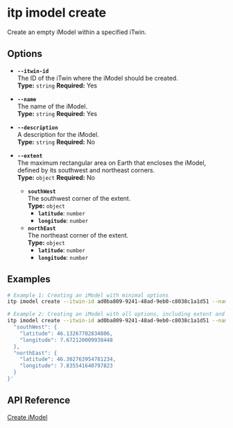 # itp imodel create

Create an empty iModel within a specified iTwin.

## Options

- **`--itwin-id`**  
  The ID of the iTwin where the iModel should be created.  
  **Type:** `string` **Required:** Yes

- **`--name`**  
  The name of the iModel.  
  **Type:** `string` **Required:** Yes

- **`--description`**  
  A description for the iModel.  
  **Type:** `string` **Required:** No

- **`--extent`**  
  The maximum rectangular area on Earth that encloses the iModel, defined by its southwest and northeast corners.  
  **Type:** `object` **Required:** No  
  - **`southWest`**  
    The southwest corner of the extent.  
    **Type:** `object`  
    - **`latitude`**: `number`  
    - **`longitude`**: `number`  
  - **`northEast`**  
    The northeast corner of the extent.  
    **Type:** `object`  
    - **`latitude`**: `number`  
    - **`longitude`**: `number`

## Examples

```bash
# Example 1: Creating an iModel with minimal options
itp imodel create --itwin-id ad0ba809-9241-48ad-9eb0-c8038c1a1d51 --name "Basic iModel"

# Example 2: Creating an iModel with all options, including extent and description
itp imodel create --itwin-id ad0ba809-9241-48ad-9eb0-c8038c1a1d51 --name "Sun City Renewable-energy Plant" --description "Overall model of wind and solar farms in Sun City" --extent '{
  "southWest": {
    "latitude": 46.13267702834806,
    "longitude": 7.672120009938448
  },
  "northEast": {
    "latitude": 46.302763954781234,
    "longitude": 7.835541640797823
  }
}'
```

## API Reference

[Create iModel](https://developer.bentley.com/apis/imodels-v2/operations/create-imodel/)
